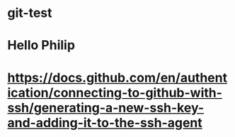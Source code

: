 # git-test

# Hello Philip

# https://docs.github.com/en/authentication/connecting-to-github-with-ssh/generating-a-new-ssh-key-and-adding-it-to-the-ssh-agent
